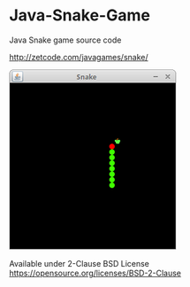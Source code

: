 # Java-Snake-Game
Java Snake game source code

http://zetcode.com/javagames/snake/  

![Snake game screenshot](snake.png)

Available under 2-Clause BSD License https://opensource.org/licenses/BSD-2-Clause  
